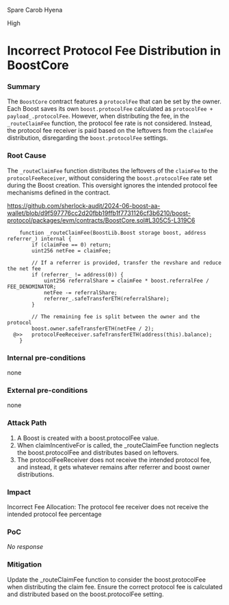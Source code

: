 Spare Carob Hyena

High

# Incorrect Protocol Fee Distribution in BoostCore

### Summary

The `BoostCore` contract features a `protocolFee` that can be set by the owner. Each Boost saves its own `boost.protocolFee` calculated as `protocolFee + payload_.protocolFee`. However, when distributing the fee, in the `_routeClaimFee` function, the protocol fee rate is not considered. Instead, the protocol fee receiver is paid based on the leftovers from the `claimFee` distribution, disregarding the `boost.protocolFee` settings.

### Root Cause

The `_routeClaimFee` function distributes the leftovers of the `claimFee` to the `protocolFeeReceiver`, without considering the `boost.protocolFee` rate set during the Boost creation. This oversight ignores the intended protocol fee mechanisms defined in the contract.

https://github.com/sherlock-audit/2024-06-boost-aa-wallet/blob/d9f597776cc2d20fbb19ffb1f7731126cf3b6210/boost-protocol/packages/evm/contracts/BoostCore.sol#L305C5-L319C6

```solidity
    function _routeClaimFee(BoostLib.Boost storage boost, address referrer_) internal {
        if (claimFee == 0) return;
        uint256 netFee = claimFee;

        // If a referrer is provided, transfer the revshare and reduce the net fee
        if (referrer_ != address(0)) {
            uint256 referralShare = claimFee * boost.referralFee / FEE_DENOMINATOR;
            netFee -= referralShare;
            referrer_.safeTransferETH(referralShare);
        }

        // The remaining fee is split between the owner and the protocol
        boost.owner.safeTransferETH(netFee / 2);
  @>>   protocolFeeReceiver.safeTransferETH(address(this).balance);
    }

```


### Internal pre-conditions

none

### External pre-conditions

none

### Attack Path

1. A Boost is created with a boost.protocolFee value.
2. When claimIncentiveFor is called, the _routeClaimFee function neglects the boost.protocolFee and distributes based on leftovers.
3. The protocolFeeReceiver does not receive the intended protocol fee, and instead, it gets whatever remains after referrer and boost owner distributions.

### Impact

Incorrect Fee Allocation: The protocol fee receiver does not receive the intended protocol fee percentage

### PoC

_No response_

### Mitigation

Update the _routeClaimFee function to consider the boost.protocolFee when distributing the claim fee. Ensure the correct protocol fee is calculated and distributed based on the boost.protocolFee setting.